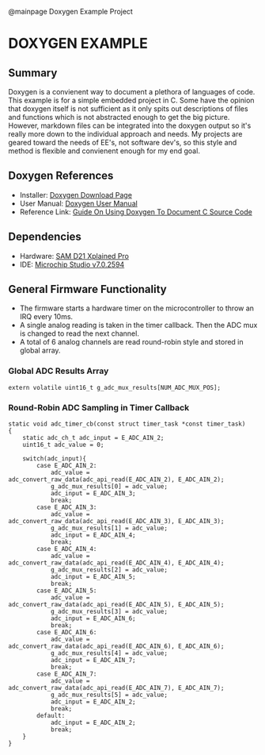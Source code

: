 @mainpage Doxygen Example Project

# DOXYGEN EXAMPLE
## Summary
Doxygen is a convienent way to document a plethora of languages of code. This example is for a simple embedded project in C. Some have the opinion that doxygen itself is not sufficient as it only spits out descriptions of files and functions which is not abstracted enough to get the big picture. However, markdown files can be integrated into the doxygen output so it's really more down to the individual approach and needs. My projects are geared toward the needs of EE's, not software dev's, so this style and method is flexible and convienent enough for my end goal. 

## Doxygen References
   - Installer: [Doxygen Download Page](https://www.doxygen.nl/download.html)
   - User Manual: [Doxygen User Manual](https://www.doxygen.nl/manual/index.html)
   - Reference Link: [Guide On Using Doxygen To Document C Source Code](https://embeddedinventor.com/guide-to-configure-doxygen-to-document-c-source-code-for-beginners/)

## Dependencies
- Hardware: [SAM D21 Xplained Pro](https://www.microchip.com/en-us/development-tool/atsamd21-xpro)
- IDE: [Microchip Studio v7.0.2594](https://www.microchip.com/en-us/tools-resources/develop/microchip-studio#Downloads)

## General Firmware Functionality
- The firmware starts a hardware timer on the microcontroller to throw an IRQ every 10ms.
- A single analog reading is taken in the timer callback. Then the ADC mux is changed to read the next channel. 
- A total of 6 analog channels are read round-robin style and stored in global array. 

### Global ADC Results Array
`extern volatile uint16_t g_adc_mux_results[NUM_ADC_MUX_POS];`

### Round-Robin ADC Sampling in Timer Callback
```
static void adc_timer_cb(const struct timer_task *const timer_task)
{
	static adc_ch_t adc_input = E_ADC_AIN_2;
	uint16_t adc_value = 0;
	
	switch(adc_input){
		case E_ADC_AIN_2:
			adc_value = adc_convert_raw_data(adc_api_read(E_ADC_AIN_2), E_ADC_AIN_2);
			g_adc_mux_results[0] = adc_value;
			adc_input = E_ADC_AIN_3;
			break;
		case E_ADC_AIN_3:
			adc_value = adc_convert_raw_data(adc_api_read(E_ADC_AIN_3), E_ADC_AIN_3);
			g_adc_mux_results[1] = adc_value;
			adc_input = E_ADC_AIN_4;
			break;
		case E_ADC_AIN_4:
			adc_value = adc_convert_raw_data(adc_api_read(E_ADC_AIN_4), E_ADC_AIN_4);
			g_adc_mux_results[2] = adc_value;
			adc_input = E_ADC_AIN_5;
			break;
		case E_ADC_AIN_5:
			adc_value = adc_convert_raw_data(adc_api_read(E_ADC_AIN_5), E_ADC_AIN_5);
			g_adc_mux_results[3] = adc_value;
			adc_input = E_ADC_AIN_6;
			break;
		case E_ADC_AIN_6:
			adc_value = adc_convert_raw_data(adc_api_read(E_ADC_AIN_6), E_ADC_AIN_6);
			g_adc_mux_results[4] = adc_value;
			adc_input = E_ADC_AIN_7;
			break;
		case E_ADC_AIN_7:
			adc_value = adc_convert_raw_data(adc_api_read(E_ADC_AIN_7), E_ADC_AIN_7);
			g_adc_mux_results[5] = adc_value;
			adc_input = E_ADC_AIN_2;
			break;
		default:
			adc_input = E_ADC_AIN_2;
			break;		
	}
}
```

